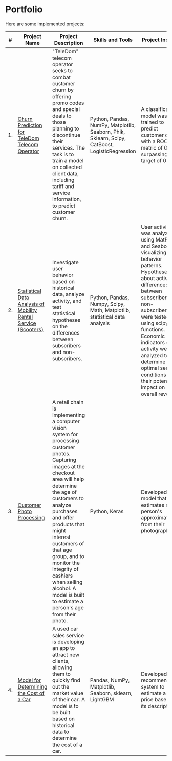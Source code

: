 # Portfolio

Here are some implemented projects:

| #    | Project Name | Project Description | Skills and Tools | Project Insights |
|------|--------------|---------------------|------------------|------------------|
| 1.   | [Churn Prediction for TeleDom Telecom Operator](https://github.com/Marinatsv07/Portfolio/tree/main/Classification_of_TeleDom_churn) | "TeleDom" telecom operator seeks to combat customer churn by offering promo codes and special deals to those planning to discontinue their services. The task is to train a model on collected client data, including tariff and service information, to predict customer churn. | Python, Pandas, NumPy, Matplotlib, Seaborn, Phik, Sklearn, Scipy, CatBoost, LogisticRegression | A classification model was trained to predict customer churn with a ROC_AUC metric of 0.93, surpassing the target of 0.85. |
| 2.   | [Statistical Data Analysis of Mobility Rental Service (Scooters)](https://github.com/Marinatsv07/Portfolio/tree/main/Statistical_analysis_of_renting_service) | Investigate user behavior based on historical data, analyze activity, and test statistical hypotheses on the differences between subscribers and non-subscribers. | Python, Pandas, Numpy, Scipy, Math, Matplotlib, statistical data analysis | User activity was analyzed using MatPlotLib and Seaborn for visualizing behavior patterns. Hypotheses about activity differences between subscribers and non-subscribers were tested using scipy.stats functions. Economic indicators of activity were analyzed to determine optimal service conditions and their potential impact on overall revenue. |
| 3.   | [Customer Photo Processing](https://github.com/Marinatsv07/Portfolio/tree/main/Processing_client_photos) | A retail chain is implementing a computer vision system for processing customer photos. Capturing images at the checkout area will help determine the age of customers to analyze purchases and offer products that might interest customers of that age group, and to monitor the integrity of cashiers when selling alcohol. A model is built to estimate a person's age from their photo. | Python, Keras | Developed a model that estimates a person's approximate age from their photograph. |
| 4.   | [Model for Determining the Cost of a Car](https://github.com/Marinatsv07/Portfolio/tree/main/Reccomendation_system_of_car_price) | A used car sales service is developing an app to attract new clients, allowing them to quickly find out the market value of their car. A model is to be built based on historical data to determine the cost of a car. | Pandas, NumPy, Matplotlib, Seaborn, sklearn, LightGBM | Developed a recommendation system to estimate a car's price based on its description. |







